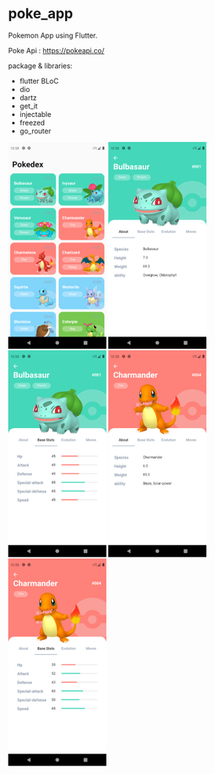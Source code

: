 # poke_app

Pokemon App using Flutter.

Poke Api : https://pokeapi.co/

package & libraries:
* flutter BLoC
* dio
* dartz
* get_it
* injectable
* freezed
* go_router

<img src="ss1.png" width="200">  <img src="ss2.png" width="200">  <img src="ss3.png" width="200">  <img src="ss4.png" width="200">  <img src="ss5.png" width="200">
